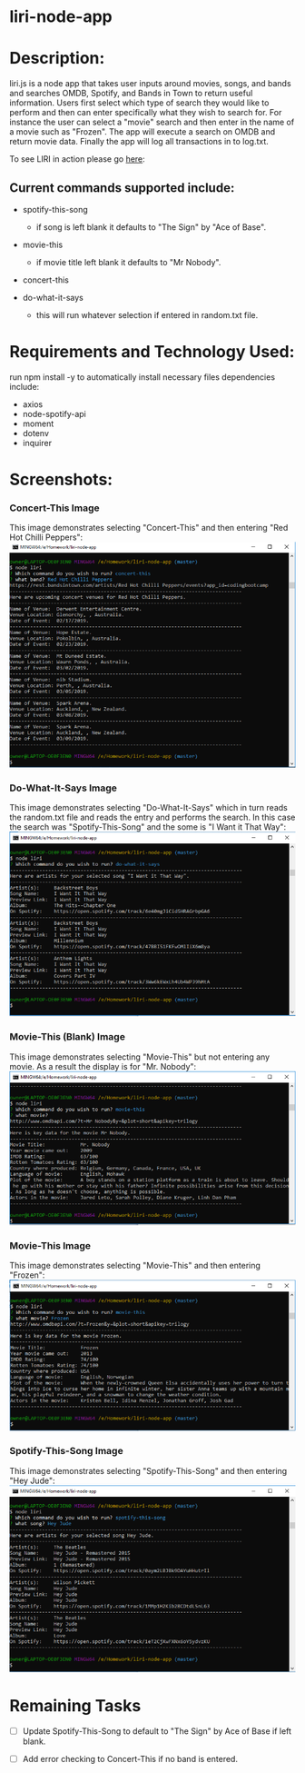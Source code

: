 # liri-node-app

# Description:
liri.js is a node app that takes user inputs around movies, songs, and bands and searches OMDB, Spotify, and Bands in Town to return useful information. Users first select which type of search they would like to perform and then can enter specifically what they wish to search for. For instance the user can select a "movie" search and then enter in the name of a movie such as "Frozen". The app will execute a search on OMDB and return movie data. Finally the app will log all transactions in to log.txt. 

To see LIRI in action please go [here](https://drive.google.com/open?id=1MqvmMtG03DoJ7DnRVcF_IA9iNNXGlbnl): 

## Current commands supported include:
  
* spotify-this-song 	<song name>
  * if song is left blank it defaults to "The Sign" by "Ace of Base".
  
* movie-this	 <movie title>
  * if movie title left blank it defaults to "Mr Nobody".
  
* concert-this	<band name>
  
* do-what-it-says 
  * this will run whatever selection if entered in random.txt file.

# Requirements and Technology Used:
  run npm install -y to automatically install necessary files
  dependencies include: 
  - axios
  - node-spotify-api
  - moment
  - dotenv
  - inquirer

# Screenshots:

### Concert-This Image
This image demonstrates selecting "Concert-This" and then entering "Red Hot Chilli Peppers":
![](/images/Concert-This.PNG)

### Do-What-It-Says Image
This image demonstrates selecting "Do-What-It-Says" which in turn reads the random.txt file and reads the entry and performs the search. In this case the search was "Spotify-This-Song" and the some is "I Want it That Way":
![](/images/Do-What-It-Says.PNG)

### Movie-This (Blank) Image
This image demonstrates selecting "Movie-This" but not entering any movie. As a result the display is for "Mr. Nobody":
![](/images/Movie-This-Blank.PNG)

### Movie-This Image
This image demonstrates selecting "Movie-This" and then entering "Frozen":
![](/images/Movie-This.PNG)

### Spotify-This-Song Image
This image demonstrates selecting "Spotify-This-Song" and then entering "Hey Jude":
![](/images/Spotify-This-Song.PNG)

# Remaining Tasks
- [ ] Update Spotify-This-Song to default to "The Sign" by Ace of Base if left blank.
- [ ] Add error checking to Concert-This if no band is entered.

